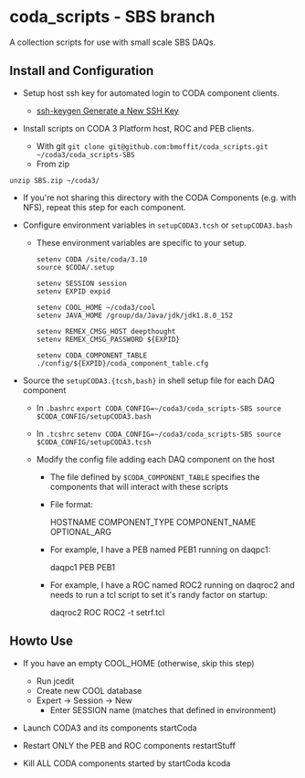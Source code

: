 # coda_scripts - SBS branch
A collection scripts for use with small scale SBS DAQs.


## Install and Configuration
* Setup host ssh key for automated login to CODA component clients.
  * [ssh-keygen Generate a New SSH Key](https://www.ssh.com/ssh/keygen/)

* Install scripts on CODA 3 Platform host, ROC and PEB clients.
  * With git
`
	git clone git@github.com:bmoffit/coda_scripts.git ~/coda3/coda_scripts-SBS
`
  * From zip

`
	unzip SBS.zip ~/coda3/
`

  * If you're not sharing this directory with the CODA Components (e.g. with NFS),
    repeat this step for each component.


* Configure environment variables in `setupCODA3.tcsh` or `setupCODA3.bash`
  * These environment variables are specific to your setup.

        setenv CODA /site/coda/3.10
        source $CODA/.setup

        setenv SESSION session
        setenv EXPID expid

        setenv COOL_HOME ~/coda3/cool
        setenv JAVA_HOME /group/da/Java/jdk/jdk1.8.0_152

        setenv REMEX_CMSG_HOST deepthought
        setenv REMEX_CMSG_PASSWORD ${EXPID}

        setenv CODA_COMPONENT_TABLE ./config/${EXPID}/coda_component_table.cfg



* Source the `setupCODA3.{tcsh,bash}` in shell setup file for each DAQ component
  * In `.bashrc`
`
  export CODA_CONFIG=~/coda3/coda_scripts-SBS
  source $CODA_CONFIG/setupCODA3.bash
`
  * In `.tcshrc`
  `
  setenv CODA_CONFIG=~/coda3/coda_scripts-SBS
  source $CODA_CONFIG/setupCODA3.tcsh
  `

  * Modify the config file adding each DAQ component on the host
	* The file defined by `$CODA_COMPONENT_TABLE` specifies the
      components that will interact with these scripts

	* File format:

        HOSTNAME   COMPONENT_TYPE    COMPONENT_NAME   OPTIONAL_ARG

	* For example, I have a PEB named PEB1 running on daqpc1:

        daqpc1   PEB   PEB1

	* For example, I have a ROC named ROC2 running on daqroc2 and
      needs to run a tcl script to set it's randy factor on startup:

        daqroc2  ROC   ROC2  -t setrf.tcl

## Howto Use

* If you have an empty COOL_HOME (otherwise, skip this step)
  * Run jcedit
  * Create new COOL database
  * Expert -> Session -> New
	* Enter SESSION name (matches that defined in environment)

* Launch CODA3 and its components
  startCoda

* Restart ONLY the PEB and ROC components
  restartStuff

* Kill ALL CODA components started by startCoda
  kcoda
